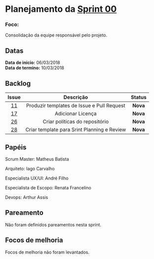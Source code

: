 # Planejamento da [Sprint 00](https://github.com/fga-gpp-mds/2018.1-Grupo3/milestone/1)

### Foco: 
Consolidação da equipe responsável pelo projeto.

## Datas
**Data de início:** 06/03/2018  
**Data de termino:** 10/03/2018

## Backlog
<table>
  <thead>
    <tr>
      <th style="text-align:center">Issue</th>
      <th style="text-align:center">Descrição</th>
      <th style="text-align:center">Status</th>
    </tr>
  </thead>
  <tbody>
    <tr>
      <td style="text-align:center"><a href="https://github.com/fga-gpp-mds/2018.1-Grupo3/issues/11">11</a></td>
      <td style="text-align:center">Produzir templates de Issue e Pull Request</td>
      <td style="text-align:center"><strong>Nova</strong></td>
    </tr>
    <tr>
      <td style="text-align:center"><a href="https://github.com/fga-gpp-mds/2018.1-Grupo3/issues/17">17</a></td>
      <td style="text-align:center">Adicionar Licença</td>
      <td style="text-align:center"><strong>Nova</strong></td>
    </tr>
    <tr>
      <td style="text-align:center"><a href="https://github.com/fga-gpp-mds/2018.1-Grupo3/issues/26">26</a></td>
      <td style="text-align:center">Criar políticas do repositório</td>
      <td style="text-align:center"><strong>Nova</strong></td>
    </tr>
    <tr>
      <td style="text-align:center"><a href="https://github.com/fga-gpp-mds/2018.1-Grupo3/issues/28">28</a></td>
      <td style="text-align:center">Criar template para Srint Planning e Review</td>
      <td style="text-align:center"><strong>Nova</strong></td>
    </tr>
  </tbody>
</table>

## Papéis

Scrum Master: Matheus Batista

Arquiteto: Iago Carvalho

Especialista UX/UI: André Filho

Especialista de Escopo: Renata Francelino

Devops: Arthur Assis

## Pareamento
Não foram definidos pareamentos nesta sprint.

## Focos de melhoria
Focos de melhoria não foram levantados.
